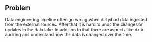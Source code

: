 ## Problem
Data engineering pipeline often go wrong when dirty/bad data ingested from the external sources. After that it is hard to undo the changes or updates in the data lake. In addition to that there are aspects like data auditing and understand how the data is changed over the time.

<!--stackedit_data:
eyJoaXN0b3J5IjpbLTE0MzExMDMyODIsLTE3MjA0MzAzOTIsLT
IwODg3NDY2MTIsLTE1NzQ2Mjg2MjEsLTc2NjQ1MDE2NCw4NjU1
Njc2NjIsNTIzMjEyNzQ3LC0xODAwNTI3MjkyLC0xMjkwNDIwOT
c2LC0xODgxMzU4MDM3LDg1NzA5OTIyMCwtMTg0MDkxMjY1OCwx
MzkwMjczNDA3LC0xNDkwNzY0NDc1LC00NDQ4NzU1ODMsMTA0ND
M1NzU4OSwtMTk5NTU5MTYyMSwxNzk3MjQ3OTE2LDE4OTcxNzM5
MzEsOTkyOTg0ODg5XX0=
-->